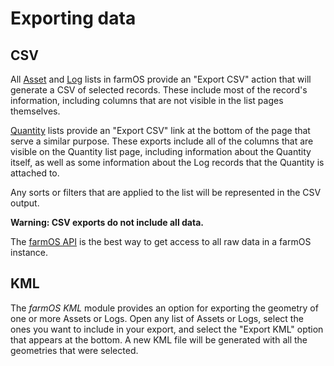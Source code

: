 # Exporting data

## CSV

All [Asset](/guide/assets) and [Log](/guide/logs) lists in farmOS provide an
"Export CSV" action that will generate a CSV of selected records. These include
most of the record's information, including columns that are not visible in the
list pages themselves.

[Quantity](/guide/quantities) lists provide an "Export CSV" link at the bottom of the page
that serve a similar purpose. These exports include all of the columns that are
visible on the Quantity list page, including information about the Quantity
itself, as well as some information about the Log records that the Quantity
is attached to.

Any sorts or filters that are applied to the list will be represented in the
CSV output.

**Warning: CSV exports do not include all data.**

The [farmOS API](/development/api) is the best way to get access to all raw data
in a farmOS instance.

## KML

The *farmOS KML* module provides an option for exporting the geometry of one or
more Assets or Logs. Open any list of Assets or Logs, select the ones you want
to include in your export, and select the "Export KML" option that appears at
the bottom. A new KML file will be generated with all the geometries that were
selected.
